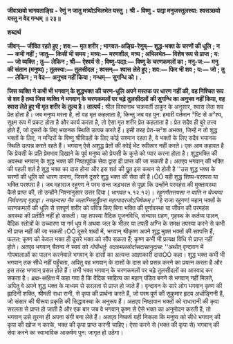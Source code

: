  **जीवञ्छवो भागवताङ्घ्रि** **-** **रेणुं** **न जातु मत्र्योऽभिलभेत यस्तु ।** **श्री** **-** **विष्णु** **-** **पद्या मनुजस्तुलस्या:** **श्वसञ्छवो यस्तु न वेद गन्धम् ॥ २३॥** 

**शब्दार्थ** 

**जीवन्—** **जीवित रहते हुए** **; शव:—** **मृत शरीर** **; भागवत-अङ्घ्रि-रेणुम्—** **शुद्ध-भक्त के चरणों की धूलि** **; न—** **कभी नहीं** **;** **जातु—** **किसी भी समय** **; मत्र्य:—** **मरणशील, मत्र्य** **; अभिलभेत—** **विशेष रूप से प्राप्त** **; य:—** **जो व्यक्ति** **; तु—** **लेकिन** **; श्री—** **ऐश्वर्य से** **; विष्णु-पद्या:—** **विष्णु के चरणकमलों का** **; मनु-ज:—** **मनु की संतान (मनुष्य)** **; तुलस्या:—** **तुलसीदल** **; श्वसन्—** **श्वास** **लेते हुए** **; शव:—** **फिर भी शव** **; य:—** **जो** **; तु—** **लेकिन** **; न वेद—** **अनुभव नहीं किया** **; गन्धम्—** **सुगन्धि को।** **.** 

**जिस व्यक्ति ने कभी भी भगवान् के शुद्धभक्त की चरण-धूलि अपने मस्तक पर धारण नहीं** **की, वह निश्चित रूप से शव है तथा जिस व्यक्ति ने भगवान् के चरणकमलों पर चढ़े तुलसीदलों** **की सुगन्धि का अनुभव नहीं किया, वह श्वास लेते हुए भी मृत शरीर के तुल्य है।** **तात्पर्य :** श्रील विश्वनाथ चक्रवर्ती ठाकुर के अनुसार, श्वास लेता शव प्रेत होता है। जब मनुष्य मरता है, तो वह मृत कहलाता है, किन्तु जब वह पुन: हमारी वर्तमान ²ष्टि से अ²श्य, सूक्ष्म रूप में प्रकट होता है और कार्य करता है, तो ऐसा मृत शरीर प्रेत कहलाता है। प्रेत सदैव ही बुरे तत्त्व होते हैं, जो दूसरों के लिए भयानक स्थिति उत्पन्न करते हैं। इसी तरह प्रेत-स²श अभक्त, जिन्हें न तो शुद्ध भक्तों के लिए, न मन्दिरों के विष्णु श्रीविग्रहों के लिए कोई सश्मान रहता है, वे भक्तों के लिए सदैव भयानक स्थिति उत्पन्न करते रहते हैं। भगवान् ऐसे अशुद्ध प्रेतों की कोई भेंट स्वीकार नहीं करते। एक आम कहावत है कि प्रेयसी के प्रति प्रेमभाव दिखाने के पूर्व मनुष्य को प्रेयसी के कुत्ते को प्यार करना होता है। शुद्धभक्ति की अवस्था भगवान् के शुद्ध भक्त की निष्ठापूर्वक सेवा द्वारा ही प्राप्त की जा सकती है। अतएव भगवान् की भक्ति की पहली शर्त है शुद्ध भक्त का दास होना और इस शर्त की पूॢत इस कथन से होती है ''उस शुद्ध भक्त के चरणों की धूलि को धारण करना, जिसने दूसरे शुद्ध भक्त की सेवा की है।ÓÓ यही शुद्ध शिष्य-परश्परा या भक्ति परश्परा है। जब महाराज रहूगण ने परम सन्त जड़भरत से पूछा कि उन्होंने परमहंस की मुक्तावस्था कैसे प्राप्त की, तो उन्होंने निश्नानुसार उत्तर दिया ( *भागवत* ५.१२.१२)। *रहूगणैतत्तपसा न याति न चेज्यया निर्वपणाद् गृहाद्वा।* *नच्छन्दसा नैव जलाग्निसूर्यैॢवना महत्पादरजोऽभिषेकम्॥* ''हे राजा रहूगण! महान् भक्तों के चरणकमलों की धूलि से सश्पूर्ण शरीर को पवित्र किए बिना भक्ति की पूर्णावस्था या जीवन की परमहंस अवस्था की प्रतीति नहीं हो सकती। यह तपस्या वैदिक पूजनविधि, संन्यास ग्रहण, गृहस्थ के कर्तव्य पालन, वैदिक स्तोत्रों के उच्चारण या गर्म धूप में अथवा जल के भीतर या तपती अग्नि के समक्ष तपस्या करने से कभी भी प्राप्त नहीं की जा सकती।ÓÓ दूसरे शब्दों में, भगवान् श्रीकृष्ण अपने शुद्ध मुक्त भक्तों की सश्पत्ति हैं, फलत: कृष्ण को केवल भक्त ही दूसरे भक्त को सौंप सकता हैं; कृष्ण कभी भी प्रत्यक्ष विधि से प्राप्त नहीं होते। अतएव भगवान् चैतन्य ने स्वयं को *गोपीभर्तु: पदकमलयोर्दासदासानुदास:* ''अर्थात् वृन्दावन में गोपबालाओं का पालन करनेवाले भगवान् के दासों का अत्यन्त आज्ञाकारी दासÓÓ कहा। शुद्ध भक्त कभी भी भगवान् तक सीधे नहीं पहुँचता, अपितु वह भगवान् के दासों के दास को प्रसन्न करने का प्रयत्न करता है और इस तरह भगवान् प्रसन्न होते हैं। तभी भक्त भगवान् के चरणकमलों पर चढ़े तुलसीदलों का आस्वाद कर सकता है। *ब्रह्म-संहिता* में कहा गया है कि वैदिक साहित्य का महान् पंडित बनने से भगवान् नहीं मिलते, अपितु वे अपने शुद्ध भक्त के माध्यम से सरलता से प्राप्त हो जाते हैं। वृन्दावन के सारे लोग भगवान् कृष्ण की ह्लादिनी शक्ति, श्रीमती राधा रानी, से कृपा की प्रार्थना करते हैं, जो परम पूर्ण की सुकुमार हृदय अर्धाङ्गिनी हैं, जो संसार की षीरूपा प्रकृति की सिद्धावस्था के अनुरूप हैं। अतएव निष्ठावान भक्तों को राधारानी की कृपा सरलता से प्राप्त हो जाती है और एक बार जब वे भगवान् कृष्ण से ऐसे भक्त का अनुमोदन करती हैं, तो भगवान् उसे तुरन्त ही अपना संगी बना लेते हैं। अतएव निष्कर्ष यही निकला कि मनुष्य को सीधे भगवान् की कृपा की खोज न करके, भक्त की कृपा प्राप्त करनी चाहिए। ऐसा करने से (भक्त की कृपा से) भगवान् की सेवा करने का स्वाभाविक आकर्षण पुन: जागृत हो उठेगा। 
